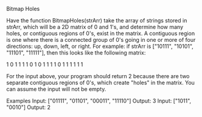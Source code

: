 Bitmap Holes

Have the function BitmapHoles(strArr) take the array of strings stored in strArr, which will be a 2D matrix of 0 and 1's, and determine how many holes, or contiguous regions of 0's, exist in the matrix. A contiguous region is one where there is a connected group of 0's going in one or more of four directions: up, down, left, or right. For example: if strArr is ["10111", "10101", "11101", "11111"], then this looks like the following matrix:

1 0 1 1 1
1 0 1 0 1
1 1 1 0 1
1 1 1 1 1

For the input above, your program should return 2 because there are two separate contiguous regions of 0's, which create "holes" in the matrix. You can assume the input will not be empty.

Examples
Input: ["01111", "01101", "00011", "11110"]
Output: 3
Input: ["1011", "0010"]
Output: 2